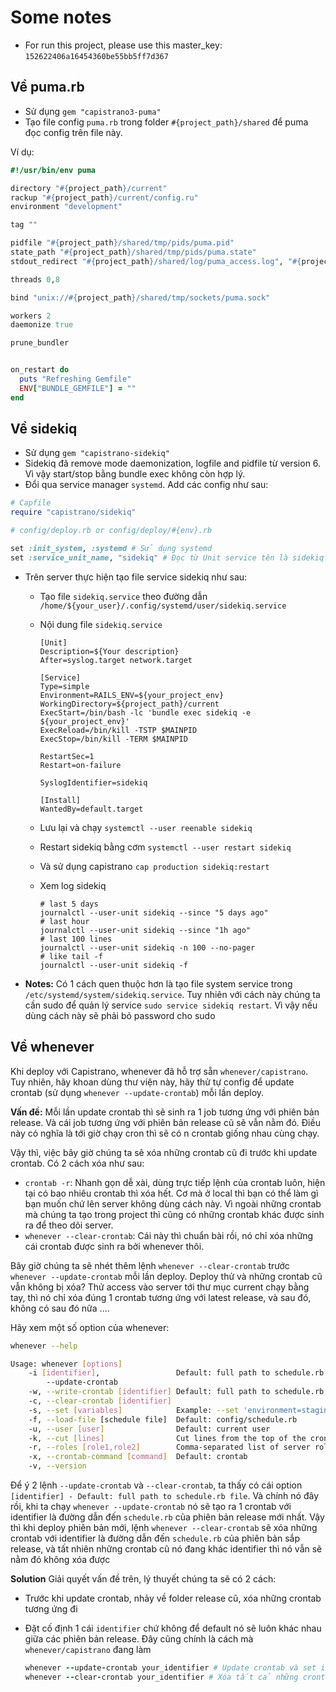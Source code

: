 # Some notes

* For run this project, please use this master_key: `152622406a16454360be55bb5ff7d367`

## Về puma.rb

* Sử dụng `gem "capistrano3-puma"`
* Tạo file config `puma.rb` trong folder `#{project_path}/shared` để puma đọc config trên file này.

Ví dụ:

```ruby
#!/usr/bin/env puma

directory "#{project_path}/current"
rackup "#{project_path}/current/config.ru"
environment "development"

tag ""

pidfile "#{project_path}/shared/tmp/pids/puma.pid"
state_path "#{project_path}/shared/tmp/pids/puma.state"
stdout_redirect "#{project_path}/shared/log/puma_access.log", "#{project_path}/shared/log/puma_error.log", true

threads 0,8

bind "unix://#{project_path}/shared/tmp/sockets/puma.sock"

workers 2
daemonize true

prune_bundler


on_restart do
  puts "Refreshing Gemfile"
  ENV["BUNDLE_GEMFILE"] = ""
end
```

## Về sidekiq

* Sử dụng `gem "capistrano-sidekiq"`
* Sidekiq đã remove mode daemonization, logfile and pidfile từ version 6. Vì vậy start/stop bằng bundle exec không còn hợp lý.
* Đổi qua service manager `systemd`. Add các config như sau:

```ruby
# Capfile
require "capistrano/sidekiq"

# config/deploy.rb or config/deploy/#{env}.rb

set :init_system, :systemd # Sử dụng systemd
set :service_unit_name, "sidekiq" # Đọc từ Unit service tên là sidekiq
```

* Trên server thực hiện tạo file service sidekiq như sau:
  * Tạo file `sidekiq.service` theo đường dẫn `/home/${your_user}/.config/systemd/user/sidekiq.service`
  * Nội dung file `sidekiq.service`

    ```
    [Unit]
    Description=${Your description}
    After=syslog.target network.target

    [Service]
    Type=simple
    Environment=RAILS_ENV=${your_project_env}
    WorkingDirectory=${project_path}/current
    ExecStart=/bin/bash -lc 'bundle exec sidekiq -e ${your_project_env}'
    ExecReload=/bin/kill -TSTP $MAINPID
    ExecStop=/bin/kill -TERM $MAINPID

    RestartSec=1
    Restart=on-failure

    SyslogIdentifier=sidekiq

    [Install]
    WantedBy=default.target
    ```

  * Lưu lại và chạy `systemctl --user reenable sidekiq`
  * Restart sidekiq bằng cơm `systemctl --user restart sidekiq`
  * Và sử dụng capistrano `cap production sidekiq:restart`
  * Xem log sidekiq

    ```
    # last 5 days
    journalctl --user-unit sidekiq --since "5 days ago"
    # last hour
    journalctl --user-unit sidekiq --since "1h ago"
    # last 100 lines
    journalctl --user-unit sidekiq -n 100 --no-pager
    # like tail -f
    journalctl --user-unit sidekiq -f
    ```

* **Notes:** Có 1 cách quen thuộc hơn là tạo file system service trong `/etc/systemd/system/sidekiq.service`. Tuy nhiên với cách này chúng ta cần sudo để quản lý service `sudo service sidekiq restart`. Vì vậy nếu dùng cách này sẽ phải bỏ password cho sudo


## Về whenever

Khi deploy với Capistrano, whenever đã hỗ trợ sẵn `whenever/capistrano`. Tuy nhiên, hãy khoan dùng thư viện này, hãy thử tự config để update crontab (sử dụng `whenever --update-crontab`) mỗi lần deploy.

**Vấn đề:** Mỗi lần update crontab thì sẽ sinh ra 1 job tương ứng với phiên bản release. Và cái job tương ứng với phiên bản release cũ sẽ vẫn nằm đó. Điều này có nghĩa là tới giờ chạy cron thì sẽ có n crontab giống nhau cùng chạy.

Vậy thì, việc bây giờ chúng ta sẽ xóa những crontab cũ đi trước khi update crontab. Có 2 cách xóa như sau:

* `crontab -r`: Nhanh gọn dễ xài, dùng trực tiếp lệnh của crontab luôn, hiện tại có bao nhiêu crontab thì xóa hết. Cơ mà ở local thì bạn có thể làm gì bạn muốn chứ lên server không dùng cách này. Vì ngoài những crontab mà chúng ta tạo trong project thì cũng có những crontab khác được sinh ra để theo dõi server.
* `whenever --clear-crontab`: Cái này thì chuẩn bài rồi, nó chỉ xóa những cái crontab được sinh ra bởi whenever thôi.

Bây giờ chúng ta sẽ nhét thêm lệnh `whenever --clear-crontab` trước `whenever --update-crontab` mỗi lần deploy. Deploy thử và những crontab cũ vẫn không bị xóa? Thử access vào server tới thư mục current chạy bằng tay, thì nó chỉ xóa đúng 1 crontab tương ứng với latest release, và sau đó, không có sau đó nữa ....

Hãy xem một số option của whenever:

```bash
whenever --help

Usage: whenever [options]
    -i [identifier],                 Default: full path to schedule.rb file
        --update-crontab
    -w, --write-crontab [identifier] Default: full path to schedule.rb file
    -c, --clear-crontab [identifier]
    -s, --set [variables]            Example: --set 'environment=staging&path=/my/sweet/path'
    -f, --load-file [schedule file]  Default: config/schedule.rb
    -u, --user [user]                Default: current user
    -k, --cut [lines]                Cut lines from the top of the cronfile
    -r, --roles [role1,role2]        Comma-separated list of server roles to generate cron jobs for
    -x, --crontab-command [command]  Default: crontab
    -v, --version
```

Để ý 2 lệnh `--update-crontab` và `--clear-crontab`, ta thấy có cái option `[identifier] - Default: full path to schedule.rb file`. Và chính nó đây rồi, khi ta chạy `whenever --update-crontab` nó sẽ tạo ra 1 crontab với identifier là đường dẫn đến `schedule.rb` của phiên bản release mới nhất. Vậy thì khi deploy phiên bản mới, lệnh `whenever --clear-crontab` sẽ xóa những crontab với identifier là đường dẫn đến `schedule.rb` của phiên bản sắp release, và tất nhiên những crontab cũ nó đang khác identifier thì nó vẫn sẽ nằm đó không xóa được

**Solution** Giải quyết vấn đề trên, lý thuyết chúng ta sẽ có 2 cách:

* Trước khi update crontab, nhảy về folder release cũ, xóa những crontab tương ứng đi
* Đặt cố định 1 cái `identifier` chứ không để default nó sẽ luôn khác nhau giữa các phiên bản release. Đây cũng chính là cách mà `whenever/capistrano` đang làm

  ```ruby
  whenever --update-crontab your_identifier # Update crontab và set identifier
  whenever --clear-crontab your_identifier # Xóa tất cả những crontab có identifier tương ứng
  ```
